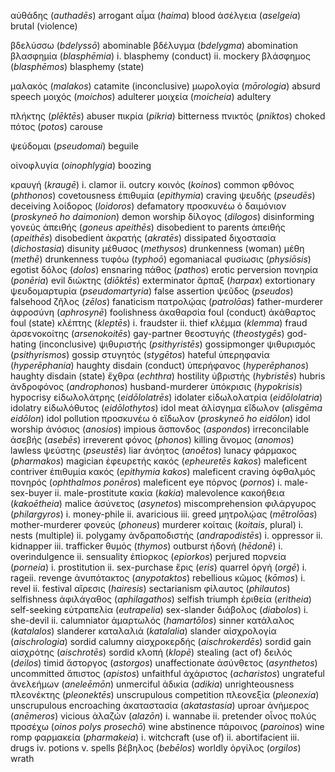 αὐθάδης (_authadēs_) arrogant
αἷμα (_haima_) blood
ἀσέλγεια (_aselgeia_) brutal (violence)

βδελύσσω (_bdelyssō_) abominable
βδέλυγμα (_bdelygma_) abomination
βλασφημία (_blasphēmia_) i. blasphemy (conduct) ii. mockery
βλάσφημος (_blasphēmos_) blasphemy (state)

μαλακός (_malakos_) catamite (inconclusive)
μωρολογία (_mōrologia_) absurd speech
μοιχός (_moichos_) adulterer
μοιχεία (_moicheia_) adultery

πλήκτης (_plēktēs_) abuser
πικρία (_pikria_) bitterness
πνικτός (_pniktos_) choked
πότος (_potos_) carouse

ψεύδομαι (_pseudomai_) beguile

οἰνοφλυγία (_oinophlygia_) boozing




 κραυγή (_kraugē_) i. clamor ii. outcry
 κοινός (_koinos_) common
 φθόνος (_phthonos_) covetousness
 ἐπιθυμία (_epithymia_) craving
 ψευδής (_pseudēs_) deceiving
 λοίδορος (_loidoros_) defamatory
 προσκυνέω ὁ δαιμόνιον (_proskyneō ho daimonion_) demon worship
 δίλογος (_dilogos_) disinforming
 γονεύς ἀπειθής (_goneus apeithēs_) disobedient to parents
 ἀπειθής (_apeithēs_) disobedient
 ἀκρατής (_akratēs_) dissipated
 διχοστασία (_dichostasia_) disunity
 μέθυσος (_methysos_) drunkenness (woman)
 μέθη (_methē_) drunkenness
 τυφόω (_typhoō_) egomaniacal
 φυσίωσις (_physiōsis_) egotist
 δόλος (_dolos_) ensnaring
 πάθος (_pathos_) erotic perversion
 πονηρία (_ponēria_) evil
 διώκτης (_diōktēs_) exterminator
 ἅρπαξ (_harpax_) extortionary
 ψευδομαρτυρία (_pseudomartyria_) false assertion
 ψεῦδος (_pseudos_) falsehood
 ζῆλος (_zēlos_) fanaticism
 πατρολῴας (_patrolōas_) father-murderer
 ἀφροσύνη (_aphrosynē_) foolishness
 ἀκαθαρσία foul (conduct)
 ἀκάθαρτος foul (state)
 κλέπτης (_kleptēs_) i. fraudster ii. thief
 κλέμμα (_klemma_) fraud
 ἀρσενοκοίτης (_arsenokoitēs_) gay-partner
 θεοστυγής (_theostygēs_) god-hating (inconclusive)
 ψιθυριστής (_psithyristēs_) gossipmonger
 ψιθυρισμός (_psithyrismos_) gossip
 στυγητός (_stygētos_) hateful
 ὑπερηφανία (_hyperēphania_) haughty disdain (conduct)
 ὑπερήφανος (_hyperēphanos_) haughty disdain (state)
 ἔχθρα (_echthra_) hostility
 ὑβριστής (_hybristēs_) hubris
 ἀνδροφόνος (_androphonos_) husband-murderer
 ὑπόκρισις (_hypokrisis_) hypocrisy
 εἰδωλολάτρης (_eidōlolatrēs_) idolater
 εἰδωλολατρία (_eidōlolatria_) idolatry
 εἰδωλόθυτος (_eidōlothytos_) idol meat
 ἀλίσγημα εἴδωλον (_alisgēma eidōlon_) idol pollution
 προσκυνέω ὁ εἴδωλον (_proskyneō ho eidōlon_) idol worship
 ἀνόσιος (_anosios_) impious
 ἄσπονδος (_aspondos_) irreconcilable
 ἀσεβής (_asebēs_) irreverent
 φόνος (_phonos_) killing
 ἄνομος (_anomos_) lawless
 ψεύστης (_pseustēs_) liar
 ἀνόητος (_anoētos_) lunacy
 φάρμακος (_pharmakos_) magician
 ἐφευρετής κακός (_epheuretēs kakos_) maleficent contriver
 ἐπιθυμία κακός (_epithymia kakos_) maleficent craving
 ὀφθαλμός πονηρός (_ophthalmos ponēros_) maleficent eye
 πόρνος (_pornos_) i. male-sex-buyer ii. male-prostitute
 κακία (_kakia_) malevolence
 κακοήθεια (_kakoētheia_) malice
 ἀσύνετος (_asynetos_) miscomprehension
 φιλάργυρος (_philargyros_) i. money-phile ii. avaricious iii. greed
 μητρολῴας (_mētrolōas_) mother-murderer
 φονεύς (_phoneus_) murderer
 κοίταις (_koitais_, plural) i. nests (multiple) ii. polygamy
 ἀνδραποδιστής (_andrapodistēs_) i. oppressor ii. kidnapper iii. trafficker
 θυμός (_thymos_) outburst
 ἡδονή (_hēdonē_) i. overindulgence ii. sensuality
 ἐπίορκος (_epiorkos_) perjured
 πορνεία (_porneia_) i. prostitution ii. sex-purchase
 ἔρις (_eris_) quarrel
 ὀργή (_orgē_) i. rageii. revenge
 ἀνυπότακτος (_anypotaktos_) rebellious
 κῶμος (_kōmos_) i. revel ii. festival
 αἵρεσις (_hairesis_) sectarianism
 φίλαυτος (_philautos_) selfishness
 ἀφιλάγαθος (_aphilagathos_) selfish triumph
 ἐριθεία (_eritheia_) self-seeking
 εὐτραπελία (_eutrapelia_) sex-slander
 διάβολος (_diabolos_) i. she-devil ii. calumniator
 ἁμαρτωλός (_hamartōlos_) sinner
 κατάλαλος (_katalalos_) slanderer
 καταλαλιά (_katalalia_) slander
 αἰσχρολογία (_aischrologia_) sordid calumny
 αἰσχροκερδής (_aischrokerdēs_) sordid gain
 αἰσχρότης (_aischrotēs_) sordid
 κλοπή (_klopē_) stealing (act of)
 δειλός (_deilos_) timid
 ἄστοργος (_astorgos_) unaffectionate
 ἀσύνθετος (_asynthetos_) uncommitted
 ἄπιστος (_apistos_) unfaithful
 ἀχάριστος (_acharistos_) ungrateful
 ἀνελεήμων (_aneleēmōn_) unmerciful
 ἀδικία (_adikia_) unrighteousness
 πλεονέκτης (_pleonektēs_) unscrupulous competition
 πλεονεξία (_pleonexia_) unscrupulous encroaching
 ἀκαταστασία (_akatastasia_) uproar
 ἀνήμερος (_anēmeros_) vicious
 ἀλαζών (_alazōn_) i. wannabe ii. pretender
 οἶνος πολύς προσέχω (_oinos polys prosechō_) wine abstinence
 πάροινος (_paroinos_) wine romp
 φαρμακεία (_pharmakeia_) i. witchcraft (use of) ii. abortifacient iii. drugs iv. potions v. spells
 βέβηλος (_bebēlos_) worldly
 ὀργίλος (_orgilos_) wrath


